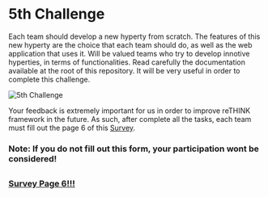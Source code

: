 # 5th Challenge

Each team should develop a new hyperty from scratch. The features of this new hyperty are the choice that each team should do, as well as the web application that uses it. Will be valued teams who try to develop innotive hyperties, in terms of functionalities. 
Read carefully the documentation available at the root of this repository. It will be very useful in order to complete this challenge.


![5th Challenge](https://github.com/BernardoMG/reTHINK-Beta-Tester-Event/blob/master/Figures/5-Challenge.jpg)


Your feedback is extremely important for us in order to improve reTHINK framework in the future. As such, after complete all the tasks, each team must fill out the page 6 of this [Survey](https://docs.google.com/forms/d/e/1FAIpQLSeFt56Ura0zkTqg_VX9od_jBZtE3-2mt_urTFvxsoRuQ3uJRw/viewform). 

### Note: If you do not fill out this form, your participation wont be considered! 

##

### [Survey Page 6!!!](https://docs.google.com/forms/d/e/1FAIpQLSeFt56Ura0zkTqg_VX9od_jBZtE3-2mt_urTFvxsoRuQ3uJRw/viewform) 
